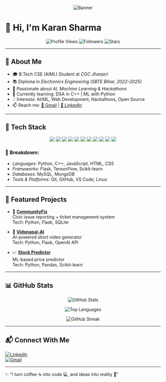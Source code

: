 <!-- 🌟 Profile Banner (optional, jab ready ho tab lagana) -->
<p align="center">
  <img src="profile-banner.jpg" alt="Banner" />
</p>

# 👋 Hi, I'm Karan Sharma  

<p align="center">
  <!-- Profile Badges -->
  <img src="https://komarev.com/ghpvc/?username=karan-sharma-aiml&color=blue" alt="Profile Views" />
  <img src="https://img.shields.io/github/followers/karan-sharma-aiml?label=Followers&style=social" alt="Followers" />
  <img src="https://img.shields.io/github/stars/karan-sharma-aiml?label=Stars&style=social" alt="Stars" />
</p>

---

## 🔹 About Me  

- 🎓 B.Tech CSE (AIML) Student at *CGC Jhanjeri*  
- 📚 Diploma in *Electronics Engineering (SBTE Bihar, 2022–2025)*  
- 🤖 Passionate about *AI, Machine Learning & Hackathons*  
- 🌱 Currently learning: DSA in C++ | ML with Python  
- 💡 Interests: AI/ML, Web Development, Hackathons, Open Source  
- 📫 Reach me: [📧 Gmail](mailto:karanku1882@gmail.com) | [💼 LinkedIn](https://www.linkedin.com/in/karan-sharma-167957271)

---

## 🚀 Tech Stack  

<p align="center">
  <!-- Languages -->
  <img src="https://img.shields.io/badge/Python-3776AB?style=for-the-badge&logo=python&logoColor=white" />
  <img src="https://img.shields.io/badge/C++-00599C?style=for-the-badge&logo=cplusplus&logoColor=white" />
  <img src="https://img.shields.io/badge/HTML5-E34F26?style=for-the-badge&logo=html5&logoColor=white" />
  <img src="https://img.shields.io/badge/CSS-1572B6?style=for-the-badge&logo=css3&logoColor=white" />

  <!-- Frameworks -->
  <img src="https://img.shields.io/badge/Flask-000000?style=for-the-badge&logo=flask&logoColor=white" />
  <img src="https://img.shields.io/badge/TensorFlow-FF6F00?style=for-the-badge&logo=tensorflow&logoColor=white" />
  <img src="https://img.shields.io/badge/Scikit--Learn-F7931E?style=for-the-badge&logo=scikit-learn&logoColor=white" />

  <!-- Tools -->
  <img src="https://img.shields.io/badge/Git-F05032?style=for-the-badge&logo=git&logoColor=white" />
  <img src="https://img.shields.io/badge/GitHub-181717?style=for-the-badge&logo=github&logoColor=white" />
  <img src="https://img.shields.io/badge/VS%20Code-007ACC?style=for-the-badge&logo=visual-studio-code&logoColor=white" />
  <img src="https://img.shields.io/badge/Linux-FCC624?style=for-the-badge&logo=linux&logoColor=black" />
</p>

### 📝 Breakdown:
- *Languages:* Python, C++, JavaScript, HTML, CSS  
- *Frameworks:* Flask, TensorFlow, Scikit-learn  
- *Databases:* MySQL, MongoDB  
- *Tools & Platforms:* Git, GitHub, VS Code, Linux  

---

## 📂 Featured Projects  

- 🔧 **[CommunityFix](https://github.com/karan-sharma-aiml/communityfix)**  
  Civic issue reporting + ticket management system  
  Tech: Python, Flask, SQLite  

- 🎥 **[Vidsnapal-AI](https://github.com/karan-sharma-aiml/vidsnapal-ai)**  
  AI-powered short video generator  
  Tech: Python, Flask, OpenAI API  

- 📈 **[Stock Predictor](https://github.com/karan-sharma-aiml/stock-predictor)**  
  ML-based price predictor  
  Tech: Python, Pandas, Scikit-learn  

---

## 📊 GitHub Stats  

<p align="center">
  <img src="https://github-readme-stats.vercel.app/api?username=karan-sharma-aiml&show_icons=true&theme=tokyonight&include_all_commits=true&count_private=true&rank_icon=github&hide_border=true" alt="GitHub Stats" />
</p>

<p align="center">
  <img src="https://github-readme-stats.vercel.app/api/top-langs/?username=karan-sharma-aiml&layout=compact&theme=tokyonight&hide_border=true" alt="Top Languages" />
</p>

<p align="center">
  <img src="https://streak-stats.demolab.com?user=karan-sharma-aiml&theme=tokyonight&hide_border=true" alt="GitHub Streak" />
</p>

---

## 📬 Connect With Me  

[![LinkedIn](https://img.shields.io/badge/LinkedIn-Karan%20Sharma-blue?style=for-the-badge&logo=linkedin)](https://www.linkedin.com/in/karan-sharma-167957271)  
[![Gmail](https://img.shields.io/badge/Email-karanku1882%40gmail.com-red?style=for-the-badge&logo=gmail&logoColor=white)](mailto:karanku1882@gmail.com)

---

✨ "I turn coffee ☕ into code 💻, and ideas into reality 🚀"
